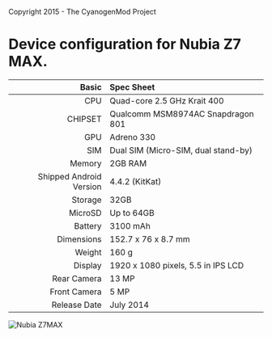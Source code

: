 Copyright 2015 - The CyanogenMod Project

Device configuration for Nubia Z7 MAX.
=====================================

Basic   | Spec Sheet
-------:|:-------------------------
CPU     | Quad-core 2.5 GHz Krait 400
CHIPSET | Qualcomm MSM8974AC Snapdragon 801
GPU     | Adreno 330
SIM     | Dual SIM (Micro-SIM, dual stand-by)
Memory  | 2GB RAM
Shipped Android Version | 4.4.2 (KitKat)
Storage | 32GB
MicroSD | Up to 64GB
Battery | 3100 mAh
Dimensions | 152.7 x 76 x 8.7 mm
Weight  | 160 g
Display | 1920 x 1080 pixels, 5.5 in IPS LCD
Rear Camera  | 13 MP
Front Camera | 5 MP
Release Date | July 2014


![Nubia Z7MAX](http://cdn2.gsmarena.com/vv/pics/zte/zte-nubia-z7-max-2.jpg "Nubia Z7MAX")
